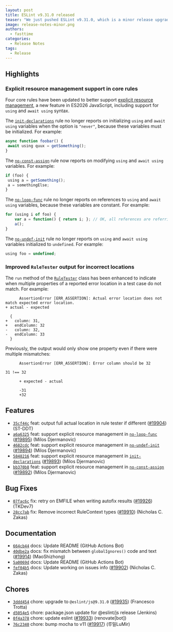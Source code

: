 ```yaml
---
layout: post
title: ESLint v9.31.0 released
teaser: "We just pushed ESLint v9.31.0, which is a minor release upgrade of ESLint. This release adds some new features and fixes several bugs found in the previous release."
image: release-notes-minor.png
authors:
  - fasttime
categories:
  - Release Notes
tags:
  - Release
---
```



## Highlights


### Explicit resource management support in core rules

Four core rules have been updated to better support [explicit resource management](https://github.com/tc39/proposal-explicit-resource-management), a new feature in ES2026 JavaScript, including support for `using` and `await using` syntax.

The [`init-declarations`](/docs/latest/rules/init-declarations) rule no longer reports on initializing `using` and `await using` variables when the option is `"never"`, because these variables must be initialized. For example:

```js
async function foobar() {
 await using quux = getSomething();
}
```

The [`no-const-assign`](/docs/latest/rules/no-const-assign) rule now reports on modifying `using` and `await using` variables. For example:

```js
if (foo) {
 using a = getSomething();
 a = somethingElse;
}
```

The [`no-loop-func`](/docs/latest/rules/no-loop-func) rule no longer reports on references to `using` and `await using` variables, because these variables are constant. For example:

```js
for (using i of foo) {
    var a = function() { return i; }; // OK, all references are referring to block scoped variables in the loop.
    a();
}
```

The [`no-undef-init`](/docs/latest/rules/no-undef-init) rule no longer reports on `using` and `await using` variables initialized to `undefined`. For example:

```js
using foo = undefined;
```

### Improved `RuleTester` output for incorrect locations

The `run` method of the [`RuleTester`](/docs/latest/integrate/nodejs-api#ruletester) class has been enhanced to indicate when multiple properties of a reported error location in a test case do not match. For example:

```
      AssertionError [ERR_ASSERTION]: Actual error location does not match expected error location.
+ actual - expected

  {
+   column: 31,
+   endColumn: 32
-   column: 32,
-   endColumn: 33
  }
```

Previously, the output would only show one property even if there were multiple mismatches:

```
      AssertionError [ERR_ASSERTION]: Error column should be 32

31 !== 32

      + expected - actual

      -31
      +32
```


## Features


* [`35cf44c`](https://github.com/eslint/eslint/commit/35cf44c22e36b1554486e7a75c870e86c10b83f8) feat: output full actual location in rule tester if different ([#19904](https://github.com/eslint/eslint/issues/19904)) (ST-DDT)
* [`a6a6325`](https://github.com/eslint/eslint/commit/a6a63259de6cb5642f69c7be429554bbcedca4c0) feat: support explicit resource management in [`no-loop-func`](/docs/rules/no-loop-func) ([#19895](https://github.com/eslint/eslint/issues/19895)) (Milos Djermanovic)
* [`4682cdc`](https://github.com/eslint/eslint/commit/4682cdc6960279ee17f23899fbab6f58d881eadf) feat: support explicit resource management in [`no-undef-init`](/docs/rules/no-undef-init) ([#19894](https://github.com/eslint/eslint/issues/19894)) (Milos Djermanovic)
* [`5848216`](https://github.com/eslint/eslint/commit/58482165eaf597cc5c58216a956c301ae87520b3) feat: support explicit resource management in [`init-declarations`](/docs/rules/init-declarations) ([#19893](https://github.com/eslint/eslint/issues/19893)) (Milos Djermanovic)
* [`bb370b8`](https://github.com/eslint/eslint/commit/bb370b8e79f65ee32d9d89ecf249fb74a141ad22) feat: support explicit resource management in [`no-const-assign`](/docs/rules/no-const-assign) ([#19892](https://github.com/eslint/eslint/issues/19892)) (Milos Djermanovic)






## Bug Fixes


* [`07fac6c`](https://github.com/eslint/eslint/commit/07fac6cafa0426b4d1ea12d9001f3955f19b286d) fix: retry on EMFILE when writing autofix results ([#19926](https://github.com/eslint/eslint/issues/19926)) (TKDev7)
* [`28cc7ab`](https://github.com/eslint/eslint/commit/28cc7abbb72b29b1cac6fc4253646a7839586064) fix: Remove incorrect RuleContext types ([#19910](https://github.com/eslint/eslint/issues/19910)) (Nicholas C. Zakas)




## Documentation


* [`664cb44`](https://github.com/eslint/eslint/commit/664cb44ab03785bd200a792607a7e20faa2d4b28) docs: Update README (GitHub Actions Bot)
* [`40dbe2a`](https://github.com/eslint/eslint/commit/40dbe2a43f83d366e9026faec70293512fb61ca2) docs: fix mismatch between `globalIgnores()` code and text ([#19914](https://github.com/eslint/eslint/issues/19914)) (MaoShizhong)
* [`5a0069d`](https://github.com/eslint/eslint/commit/5a0069d60815246cf24e1c96125540792c2507ef) docs: Update README (GitHub Actions Bot)
* [`fef04b5`](https://github.com/eslint/eslint/commit/fef04b5c7fea99362d67b31b8e98cd4914020ed3) docs: Update working on issues info ([#19902](https://github.com/eslint/eslint/issues/19902)) (Nicholas C. Zakas)








## Chores


* [`3ddd454`](https://github.com/eslint/eslint/commit/3ddd454c1c73294e5af7905d60d03fac162f1b3e) chore: upgrade to `@eslint/js@9.31.0` ([#19935](https://github.com/eslint/eslint/issues/19935)) (Francesco Trotta)
* [`d5054e5`](https://github.com/eslint/eslint/commit/d5054e5454a537e9ade238c768c262c6c592cbc1) chore: package.json update for @eslint/js release (Jenkins)
* [`0f4a378`](https://github.com/eslint/eslint/commit/0f4a3781fe7c11fad7b206c3c694655486ddd187) chore: update eslint ([#19933](https://github.com/eslint/eslint/issues/19933)) (renovate[bot])
* [`76c2340`](https://github.com/eslint/eslint/commit/76c2340c368f96db77439b5cd1df0196cc39bf3e) chore: bump mocha to v11 ([#19917](https://github.com/eslint/eslint/issues/19917)) (루밀LuMir)


